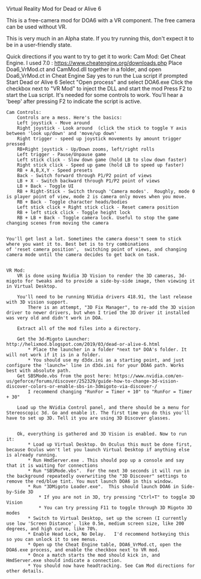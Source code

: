 Virtual Reality Mod for Dead or Alive 6

This is a free-camera mod for DOA6 with a VR component. The free camera can be used without VR.

This is very much in an Alpha state. If you try running this, don't expect it to be in a user-friendly state.


Quick directions if you want to try to get it to work:
    Cam Mod:
        Get Cheat Engine. I used 7.0 : https://www.cheatengine.org/downloads.php
        Place Doa6_VrMod.ct and CamMod.dll together in a folder, and open Doa6_VrMod.ct in Cheat Engine
            Say yes to run the Lua script if prompted
        Start Dead or Alive 6
        Select "Open process" and select DOA6.exe
        Click the checkbox next to "VR Mod" to inject the DLL and start the mod
        Press F2 to start the Lua script. It's needed for some controls to work. You'll hear a 'beep' after pressing F2 to indicate the script is active.
        
    Cam Controls:
        Controls are a mess. Here's the basics:
        Left joystick - Move around
        Right joystick - Look around  (click the stick to toggle Y axis between 'look up/down' and 'move/up down'
        Right trigger - speed up joystick movements by amount trigger pressed
        RB+Right joystick - Up/Down zooms, left/right rolls
        Left trigger - Pause/Unpause game
        Left stick click - Slow down game (hold LB to slow down faster)
        Right stick click - Speed up game (hold LB to speed up faster)
        RB + A,B,X,Y - Speed presets
        Back - Switch forward through P1/P2 point of views
        LB + X - Switch backward through P1/P2 point of views
        LB + Back - Toggle UI
        RB + Right-Stick - Switch through 'Camera modes'.  Roughly, mode 0 is player point of view, mode 2 is camera only moves when you move.
        RB + Back - Toggle character heads/bodies
        Left stick click + Right stick click - Reset camera position
        RB + left stick click - Toggle height lock
        RB + LB + Back - Toggle camera lock. Useful to stop the game changing scenes from moving the camera
        
        
    You'll get lost a lot. Sometimes the camera doesn't seem to stick where you want it to. Best bet is to try combinations
    of 'reset camera position',  switching point of views, and changing camera mode until the camera decides to get back on task.

    
    VR Mod:
        VR is done using Nvidia 3D Vision to render the 3D cameras, 3d-migoto for tweaks and to provide a side-by-side image, then viewing it in Virtual Desktop.
        
        You'll need to be running NVidia drivers 418.91, the last release with 3D vision support.
            There is an attempt, "3D Fix Manager", to re-add the 3D vision driver to newer drivers, but when I tried the 3D driver it installed was very old and didn't work in DOA.

        Extract all of the mod files into a directory. 
        
        Get the 3d-Migoto Launcher: http://helixmod.blogspot.com/2019/03/dead-or-alive-6.html
            * Place the launcher in a folder *next to* DOA's folder. It will not work if it is in a folder.
            * You should use my d3dx.ini as a starting point, and just configure the 'launch=' line in d3dx.ini for your DOA6 path. Works best with absolute path.
        Get SBSMode.vbs from the post here: https://www.nvidia.com/en-us/geforce/forums/discover/252329/guide-how-to-change-3d-vision-discover-colors-or-enable-sbs-in-3dmigoto-via-discover-/
            I recommend changing "RunFor = Timer + 10" to "RunFor = Timer + 30"
            
        Load up the NVidia Control panel, and there should be a menu for Stereoscopic 3d. Go and enable it. The first time you do this you'll have to set up 3D. Tell it you are using 3D Discover glasses.
        
        
        Ok, everything is gathered and 3D Vision is enabled. Now to run it:
            * Load up Virtual Desktop. On Oculus this must be done first, because Oculus won't let you launch Virtual Desktop if anything else is already running.
            * Run HmdServer.exe . This should pop up a console and say that it is waiting for connections
            * Run "SBSMode.vbs".  For the next 30 seconds it will run in the background repeatedly overwriting the "3D Discover" settings to remove the red/blue tint. You must launch DOA6 in this window.
            * Run "3DMigoto Loader.exe".  This should launch DOA6 in Side-by-Side 3D
                * If you are not in 3D, try pressing "Ctrl+T" to toggle 3D Vision
                * You can try pressing F11 to toggle through 3D Migoto 3D modes
            * Switch to Virtual Desktop, set up the screen (I currently use low 'Screen Distance', like 0.5m, medium screen size, like 200 degrees, and high curve, like 70%.
            * Enable Head Lock, No Delay.   I'd recommend hotkeying this so you can unlock it to see menus.
            * Open up the Cheat Engine table, DOA6_VrMod.ct, open the DOA6.exe process, and enable the checkbox next to VR mod.
            * Once a match starts the mod should kick in, and HmdServer.exe should indicate a connection.
            * You should now have headtracking. See Cam Mod directions for other details.